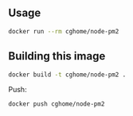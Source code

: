 

## Usage
```sh
docker run --rm cghome/node-pm2
```
## Building this image
```sh
docker build -t cghome/node-pm2 .
```

Push:

```sh
docker push cghome/node-pm2
```